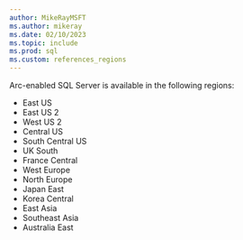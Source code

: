```yaml
---
author: MikeRayMSFT
ms.author: mikeray
ms.date: 02/10/2023
ms.topic: include
ms.prod: sql
ms.custom: references_regions
---
```


Arc-enabled SQL Server is available in the following regions:

- East US
- East US 2
- West US 2
- Central US
- South Central US
- UK South
- France Central
- West Europe
- North Europe
- Japan East
- Korea Central
- East Asia
- Southeast Asia
- Australia East